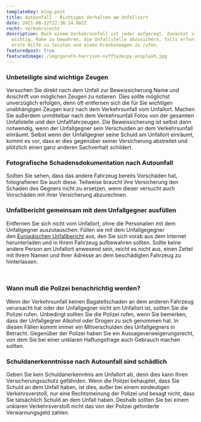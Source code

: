 ```yaml
---
templateKey: blog-post
title: Autounfall - Richtigen Verhalten am Unfallsort
date: 2021-08-22T22:38:14.882Z
recht: Verkehrsrecht
description: Nach einem Verkehrsunfall ist jeder aufgeregt. Zunächst ist es
  wichtig, Ruhe zu bewahren, die Unfallstelle abzusichern, falls erforderlich,
  erste Hilfe zu leisten und einen Krankenwagen zu rufen.
featuredpost: true
featuredimage: /img/gareth-harrison-nvfftw2ecpy-unsplash.jpg
---
```

### Unbeteiligte sind wichtige Zeugen

Versuchen Sie direkt nach dem Unfall zur Beweissicherung Name und Anschrift von möglichen Zeugen zu notieren. Dies sollte möglichst unverzüglich erfolgen, denn oft entfernen sich die für Sie wichtigen unabhängigen Zeugen kurz nach dem Verkehrsunfall vom Unfallort. Machen Sie außerdem unmittelbar nach dem Verkehrsunfall Fotos von der gesamten Unfallstelle und den Unfallfahrzeugen. Die Beweissicherung ist selbst dann notwendig, wenn der Unfallgegner sein Verschulden an dem Verkehrsunfall einräumt. Selbst wenn der Unfallgegner seine Schuld am Unfallort einräumt, kommt es vor, dass er dies gegenüber seiner Versicherung abstreitet und plötzlich einen ganz anderen Sachverhalt schildert.

### Fotografische Schadensdokumentation nach Autounfall

Sollten Sie sehen, dass das andere Fahrzeug bereits Vorschäden hat, fotografieren Sie auch diese. Teilweise braucht ihre Versicherung den Schaden des Gegners nicht zu ersetzen, wenn dieser versucht auch Vorschäden mit ihrer Versicherung abzurechnen.

### Unfallbericht gemeinsam mit dem Unfallgegner ausfüllen

Entfernen Sie sich nicht vom Unfallort, ohne die Personalien mit dem Unfallgegner auszutauschen. Füllen sie mit dem Unfallgegegner den [Europäischen Unfallbericht](http://www.versicherung-und-verkehr.de/uploads/media/Europaeischer_Unfallbericht_04.pdf) aus, den Sie sich vorab aus dem Internet herunterladen und in Ihrem Fahrzeug aufbewahren sollten. Sollte keine andere Person am Unfallort anwesend sein, reicht es nicht aus, einen Zettel mit Ihrem Namen und Ihrer Adresse an dem beschädigten Fahrzeug zu hinterlassen.

 

### Wann muß die Polizei benachrichtig werden?

Wenn der Verkehrsunfall keinen Bagatellschaden an dem anderen Fahrzeug verursacht hat oder der Unfallgegner nicht am Unfallort ist, sollten Sie die Polizei rufen. Unbedingt sollten Sie die Polizei rufen, wenn Sie bemerken, dass der Unfallgegner Alkohol oder Drogen zu sich genommen hat. In diesen Fällen kommt immer ein Mitverschulden des Unfallgegners in Betracht. Gegenüber der Polizei haben Sie ein Aussageverweigerungsrecht, von dem Sie bei einer unklaren Haftungsfrage auch Gebrauch machen sollten.

### Schuldanerkenntnisse nach Autounfall sind schädlich

Geben Sie kein Schuldanerkenntnis am Unfallort ab, denn dies kann Ihren Versicherungsschutz gefährden. Wenn die Polizei behauptet, dass Sie Schuld an dem Unfall haben, ist dies, außer bei einem eindeutigen Verkehrsverstoß, nur eine Rechtsmeinung der Polizei und besagt nicht, dass Sie tatsächlich Schuld an dem Unfall haben. Deshalb sollten Sie bei einem unklaren Verkehrsverstoß nicht das von der Polizei geforderte Verwarnungsgeld zahlen.